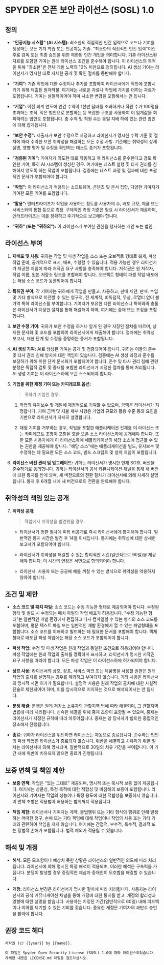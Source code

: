 # SPYDER 오픈 보안 라이선스 (SOSL) 1.0

## 정의

- **"인공지능 시스템" (AI 시스템):**
    최소한의 직접적인 인간 입력으로 코드나 기여를 생성하는 모든 기계 학습 또는 인공지능 기술. "최소한의 직접적인 인간 입력"이란 주로 감독 또는 최종 승인을 위한 제한된 인간 개입을 의미합니다. 기존 라이선스된 자료를 포함한 기여는 원래 라이선스 조건을 준수해야 합니다. 이 라이선스의 목적을 위해 "최소한"은 전체 개발 노력의 10% 미만으로 정의됩니다. AI 생성 기여는 라이선서가 명시한 대로 자세한 공개 및 확인 절차를 동반해야 합니다.

- **"기여":**
    기존 작업에 대한 수정이나 추가를 포함하여 라이선서에게 작업에 포함시키기 위해 제출된 원저작물. 여기에는 새로운 자료나 작업에 가치를 더하는 자료가 포함됩니다. 기여는 실질적이어야 하며 사소한 변경을 포함해서는 안 됩니다.

- **“기업”:**
    이전 회계 연도에 연간 수익이 1천만 달러를 초과하거나 직원 수가 100명을 초과하는 조직. 작은 법인으로 분할하는 등 복잡한 구조를 사용하여 이 임계값을 회피하려는 법인도 포함됩니다. 총 수익 및 직원 수는 동일 지배 하에 있는 관련 법인에 대해 집계됩니다.

- **"보안 수정":**
    제출자가 보안 수정으로 지정하고 라이선서가 명시한 수락 기준 및 절차에 따라 수락한 보안 취약성을 해결하는 모든 수정 사항. 기준에는 취약성의 상세 설명, 영향 평가 및 수정을 확인하는 테스트 증거가 포함됩니다.

- **"검증된 기여":**
    기여자가 의도한 대로 작동하고 이 라이선스를 준수한다고 검토 확인한 기여, 특히 AI 시스템이 생성한 경우. 여기에는 테스트 실행 및 타사 권리를 침해하지 않도록 하는 작업이 포함됩니다. 검증에는 테스트 과정 및 결과에 대한 포괄적인 문서가 포함되어야 합니다.

- **"작업":**
    이 라이선스가 적용되는 소프트웨어, 콘텐츠 및 문서 집합, 다양한 기여자가 기여한 모든 기여를 포함합니다.

- **“활용”:**
    엔터프라이즈가 작업을 사용하는 정도를 사용자의 수, 배포 규모, 제품 또는 서비스와의 통합 등으로 측정. 구체적인 측정 기준은 필요 시 라이선서가 제공하며, 엔터프라이즈는 이를 정확하고 주기적으로 보고해야 합니다.

- **"귀하" (또는 "귀하의"):**
    이 라이선스가 부여한 권한을 행사하는 개인 또는 법인.

## 라이선스 부여

1. **재배포 및 사용:**
    귀하는 작업 및 파생 작업을 소스 또는 오브젝트 형태로 복제, 파생 작업 준비, 공개적으로 표시, 배포, 수행할 수 있습니다. 적용 가능한 경우 라이선서가 제공한 지침에 따라 저작권 요구 사항을 충족해야 합니다. 저작권은 원 저작자, 작업 이름, 원본 저장소 링크를 포함해야 합니다. 오브젝트 형태의 파생 작업 배포에는 해당 소스 코드가 동반되어야 합니다.

2. **특허권 부여:**
    각 기여자는 귀하에게 작업을 만들고, 사용하고, 판매 제안, 판매, 수입 및 기타 방식으로 이전할 수 있는 영구적, 전 세계적, 비독점적, 무상, 로열티 없이 불가역 특허 라이선스를 부여합니다. 기여자가 보유한 다른 라이선스나 특허와의 충돌은 라이선서가 지정한 절차를 통해 해결해야 하며, 여기에는 중재 또는 조정을 포함합니다.

3. **보안 수정 기여:**
    귀하가 보안 수정을 하거나 알게 된 경우 지정된 절차를 따르며, 상세한 문서화 및 코드를 포함하여 라이선서에게 제출해야 합니다. 절차에는 취약성 보고서, 재현 단계 및 수정을 증명하는 증거가 포함됩니다.

4. **AI 생성 기여:**
    AI로 생성된 기여는 공개 및 검증되어야 합니다. 귀하는 이들의 준수 및 타사 권리 침해 방지에 대한 책임이 있습니다. 검증에는 AI 생성 과정과 준수를 보장하기 위해 취한 단계 문서화가 포함되어야 합니다. 준수 및 타사 권리 침해 관련 분쟁은 독립적 검토 및 중재를 포함한 라이선서가 지정한 절차를 통해 처리됩니다. AI 생성 기여는 이 라이선스하에 오픈 소스되어야 합니다.

5. **기업을 위한 재정 기여 또는 카피레프트 옵션:**
    > 귀하가 기업인 경우:
    
    1. 작업의 유지보수 및 개발에 재정적으로 기여할 수 있으며, 금액은 라이선서가 지정합니다. 기여 금액 및 지불 세부 사항은 기업의 규모와 활용 수준 등의 요인을 기반으로 라이선서가 자세히 설명합니다.

    2. 재정 기여를 거부하는 경우, 작업을 포함한 애플리케이션 전체를 이 라이선스 또는 카피레프트 조항이 포함된 호환 오픈 소스 라이선스하에 공개해야 합니다. 또한 모든 사용자에게 이 라이선스하에 애플리케이션의 해당 소스에 접근할 수 있는 권한을 제공해야 합니다. "해당 소스"에는 애플리케이션을 빌드, 유지보수 및 수정하는 데 필요한 모든 소스 코드, 빌드 스크립트 및 설치 지침이 포함됩니다.

6. **라이선스 버전 관리 및 업그레이드:**
    귀하는 라이선서가 명시한 현재 SOSL 버전을 준수하기로 동의합니다. 귀하는 라이선서의 공식 커뮤니케이션 채널을 통해 새 버전에 대한 통지를 받게 되며, 새 버전으로의 전환 절차가 라이선서에 의해 자세히 설명됩니다. 통지 후 6개월 내에 새 버전으로의 전환을 완료해야 합니다.

## 취약성의 책임 있는 공개

7. **취약성 공개:**
    > 작업에서 취약성을 발견했을 경우:

    - 라이선서가 정한 절차에 따라 비공개로 즉시 라이선서에게 통지해야 합니다. 일반적인 통지 시간은 발견 후 14일 이내입니다. 통지에는 취약성에 대한 상세한 보고서가 포함되어야 합니다.

    - 라이선서가 취약성을 해결할 수 있는 합리적인 시간(일반적으로 90일)을 제공해야 합니다. 이 시간의 연장은 서면으로 합의되어야 합니다.

    - 라이선서, 사용자 또는 공공에 해를 끼칠 수 있는 방식으로 취약성을 악용하지 않아야 합니다.

## 조건 및 제한

- **소스 코드 및 패치 파일:**
    소스 코드는 수정 가능한 형태로 제공되어야 합니다. 수정된 형태 및 빌드 시 수정되는 패치 파일의 작업 배포가 허용됩니다. "수정 가능한 형태"는 일반적인 개발 환경에서 편집하고 다시 컴파일할 수 있는 형식의 소스 코드를 포함하며, 평문 텍스트 파일 또는 일반적인 개발 환경에서 열 수 있는 파일형태를 포함합니다. 소스 코드를 이해하고 빌드하는 데 필요한 문서를 포함해야 합니다. 객체 형태로 배포된 파생 작업에는 해당 소스 코드가 포함되어야 합니다.

- **파생 작업:**
    수정 및 파생 작업은 원래 작업과 동일한 조건으로 허용되어야 합니다. 파생 작업에는 원래 작업의 출처를 명확하게 표시하고, 라이선서가 명시한 저작권 요구 사항을 따라야 합니다. 모든 파생 작업은 이 라이선스하에 허가되어야 합니다.

- **상표 사용:**
    라이선서의 상호, 상표, 서비스 마크 또는 제품명을 사용할 권한은 원래 작업의 출처를 설명하는 경우를 제외하고 부여되지 않습니다. 기타 사용은 라이선서의 명시적 서면 허가가 필요합니다. 설명적 사용은 원래 작업의 출처에 대한 사실적 진술로 제한되어야 하며, 이를 암시적으로 지지하는 것으로 해석되어서는 안 됩니다.

- **분쟁 해결:**
    분쟁은 원래 저장소 소유자의 관할지역 법에 따라 해결되며, 그 관할지역 법률에 따라 처리됩니다. 신속한 해결을 위해 중재 조항이 포함될 수 있으며, 중재는 라이선서가 지정한 규칙에 따라 이루어집니다. 중재는 양 당사자가 합의한 중립적인 장소에서 진행됩니다.

- **종료:**
    귀하가 라이선스를 위반하면 라이선스는 자동으로 종료됩니다. 준수하는 법인의 파생 작업은 라이선스가 종료되지 않습니다. 위반을 해결하고 치유하기 위한 절차는 라이선서에 의해 명시되며, 일반적으로 30일의 치유 기간을 부여합니다. 이 기간 내에 위반이 치유되지 않으면 종료가 진행됩니다.

## 보증 면책 및 책임 제한

- **보증 면책:**
    작업은 "있는 그대로" 제공되며, 명시적 또는 묵시적 보증 없이 제공됩니다. 여기에는 상품성, 특정 목적에 대한 적합성 및 비침해의 보증이 포함됩니다. 라이선서와 기여자는 작업의 성능이나 특정 용도에 대한 적합성을 보증하지 않습니다. 이 면책 조항은 적용법이 허용하는 범위까지 적용됩니다.

- **책임 제한:**
    라이선서나 기여자는 계약, 불법행위 또는 기타 형식의 행위로 인해 발생하는 어떠한 청구, 손해 또는 기타 책임에 대해 작업이나 작업의 사용 또는 기타 거래와 관련하여 책임을 지지 않습니다. 여기에는 간접적, 부수적, 특수적, 결과적 또는 징벌적 손해가 포함됩니다. 법적 예외가 적용될 수 있습니다.

## 해석 및 개정

- **해석:**
    모든 모호함이나 예상치 못한 상황은 라이선스의 일반적인 의도에 따라 처리됩니다. 라이선서에 의해 명시된 특정 해석이 적용되며, 이러한 해석은 구속력을 가집니다. 분쟁이 발생할 경우 중립적인 제삼자 중재인이 모호함을 해결할 수 있습니다.

- **개정:**
    라이선스 변경은 라이선서가 명시한 절차에 따라 처리됩니다. 사용자는 라이선서의 공식 커뮤니케이션 채널을 통해 개정에 대한 통지를 받고, 개정의 합리성과 영향에 대한 설명을 받습니다. 사용자는 지정된 기간(일반적으로 60일) 내에 피드백이나 이의를 제기할 수 있는 기회를 갖습니다. 중요한 개정은 기여자의 과반수 승인을 받아야 합니다.

## 권장 코드 헤더

```plaintext
저작권 (c) {{year}} by {{name}}.

이 파일은 Spyder Open Security License (SOSL) 1.0에 따라 라이선스되었습니다.
자세한 내용은 LICENSE.md 파일을 참조하십시오.
```